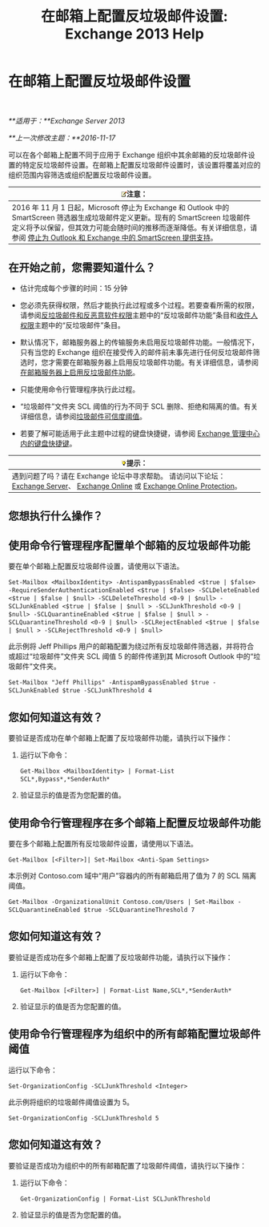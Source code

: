 ﻿---
title: '在邮箱上配置反垃圾邮件设置: Exchange 2013 Help'
TOCTitle: 在邮箱上配置反垃圾邮件设置
ms:assetid: 868d7fd8-e817-46ba-9b67-edf2f50b9494
ms:mtpsurl: https://technet.microsoft.com/zh-cn/library/Bb123559(v=EXCHG.150)
ms:contentKeyID: 50491112
ms.date: 01/11/2018
mtps_version: v=EXCHG.150
ms.translationtype: HT
---

# 在邮箱上配置反垃圾邮件设置

 

_**适用于：**Exchange Server 2013_

_**上一次修改主题：**2016-11-17_

可以在各个邮箱上配置不同于应用于 Exchange 组织中其余邮箱的反垃圾邮件设置的特定反垃圾邮件设置。在邮箱上配置反垃圾邮件设置时，该设置将覆盖对应的组织范围内容筛选或组织配置反垃圾邮件设置。

<table>
<thead>
<tr class="header">
<th><img src="images/Bb124558.note(EXCHG.150).gif" title="注意" alt="注意" />注意：</th>
</tr>
</thead>
<tbody>
<tr class="odd">
<td>2016 年 11 月 1 日起，Microsoft 停止为 Exchange 和 Outlook 中的 SmartScreen 筛选器生成垃圾邮件定义更新。现有的 SmartScreen 垃圾邮件定义将予以保留，但其效力可能会随时间的推移而逐渐降低。有关详细信息，请参阅 <a href="https://go.microsoft.com/fwlink/p/?linkid=835894">停止为 Outlook 和 Exchange 中的 SmartScreen 提供支持</a>。</td>
</tr>
</tbody>
</table>


## 在开始之前，您需要知道什么？

  - 估计完成每个步骤的时间：15 分钟

  - 您必须先获得权限，然后才能执行此过程或多个过程。若要查看所需的权限，请参阅[反垃圾邮件和反恶意软件权限](anti-spam-and-anti-malware-permissions-exchange-2013-help.md)主题中的“反垃圾邮件功能”条目和[收件人权限](recipients-permissions-exchange-2013-help.md)主题中的“反垃圾邮件”条目。

  - 默认情况下，邮箱服务器上的传输服务未启用反垃圾邮件功能。一般情况下，只有当您的 Exchange 组织在接受传入的邮件前未事先进行任何反垃圾邮件筛选时，您才需要在邮箱服务器上启用反垃圾邮件功能。有关详细信息，请参阅[在邮箱服务器上启用反垃圾邮件功能](enable-anti-spam-functionality-on-mailbox-servers-exchange-2013-help.md)。

  - 只能使用命令行管理程序执行此过程。

  - “垃圾邮件”文件夹 SCL 阈值的行为不同于 SCL 删除、拒绝和隔离的值。有关详细信息，请参阅[垃圾邮件可信度阈值](spam-confidence-level-threshold-exchange-2013-help.md)。

  - 若要了解可能适用于此主题中过程的键盘快捷键，请参阅 [Exchange 管理中心内的键盘快捷键](keyboard-shortcuts-in-the-exchange-admin-center-exchange-online-protection-help.md)。

<table>
<thead>
<tr class="header">
<th><img src="images/Bb124558.tip(EXCHG.150).gif" title="提示" alt="提示" />提示：</th>
</tr>
</thead>
<tbody>
<tr class="odd">
<td>遇到问题了吗？请在 Exchange 论坛中寻求帮助。 请访问以下论坛：<a href="https://go.microsoft.com/fwlink/p/?linkid=60612">Exchange Server</a>、 <a href="https://go.microsoft.com/fwlink/p/?linkid=267542">Exchange Online</a> 或 <a href="https://go.microsoft.com/fwlink/p/?linkid=285351">Exchange Online Protection</a>。</td>
</tr>
</tbody>
</table>


## 您想执行什么操作？

## 使用命令行管理程序配置单个邮箱的反垃圾邮件功能

要在单个邮箱上配置反垃圾邮件设置，请使用以下语法。

    Set-Mailbox <MailboxIdentity> -AntispamBypassEnabled <$true | $false> -RequireSenderAuthenticationEnabled <$true | $false> -SCLDeleteEnabled <$true | $false | $null> -SCLDeleteThreshold <0-9 | $null> -SCLJunkEnabled <$true | $false | $null > -SCLJunkThreshold <0-9 | $null> -SCLQuarantineEnabled <$true | $false | $null > -SCLQuarantineThreshold <0-9 | $null> -SCLRejectEnabled <$true | $false | $null > -SCLRejectThreshold <0-9 | $null>

此示例将 Jeff Phillips 用户的邮箱配置为绕过所有反垃圾邮件筛选器，并将符合或超过“垃圾邮件”文件夹 SCL 阈值 5 的邮件传递到其 Microsoft Outlook 中的“垃圾邮件”文件夹。

    Set-Mailbox "Jeff Phillips" -AntispamBypassEnabled $true -SCLJunkEnabled $true -SCLJunkThreshold 4

## 您如何知道这有效？

要验证是否成功在单个邮箱上配置了反垃圾邮件功能，请执行以下操作：

1.  运行以下命令：
    
        Get-Mailbox <MailboxIdentity> | Format-List SCL*,Bypass*,*SenderAuth*

2.  验证显示的值是否为您配置的值。

## 使用命令行管理程序在多个邮箱上配置反垃圾邮件功能

要在多个邮箱上配置所有反垃圾邮件设置，请使用以下语法。

    Get-Mailbox [<Filter>]| Set-Mailbox <Anti-Spam Settings>

本示例对 Contoso.com 域中“用户”容器内的所有邮箱启用了值为 7 的 SCL 隔离阈值。

    Get-Mailbox -OrganizationalUnit Contoso.com/Users | Set-Mailbox -SCLQuarantineEnabled $true -SCLQuarantineThreshold 7

## 您如何知道这有效？

要验证是否成功在多个邮箱上配置了反垃圾邮件功能，请执行以下操作：

1.  运行以下命令：
    
        Get-Mailbox [<Filter>] | Format-List Name,SCL*,*SenderAuth*

2.  验证显示的值是否为您配置的值。

## 使用命令行管理程序为组织中的所有邮箱配置垃圾邮件阈值

运行以下命令：

    Set-OrganizationConfig -SCLJunkThreshold <Integer>

此示例将组织的垃圾邮件阈值设置为 5。

    Set-OrganizationConfig -SCLJunkThreshold 5

## 您如何知道这有效？

要验证是否成功为组织中的所有邮箱配置了垃圾邮件阈值，请执行以下操作：

1.  运行以下命令：
    
        Get-OrganizationConfig | Format-List SCLJunkThreshold

2.  验证显示的值是否为您配置的值。

